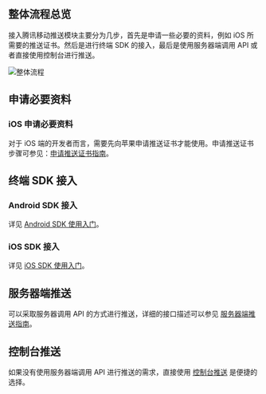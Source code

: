 ## 整体流程总览
接入腾讯移动推送模块主要分为几步，首先是申请一些必要的资料，例如 iOS 所需要的推送证书。然后是进行终端 SDK 的接入，最后是使用服务器端调用 API 或者直接使用控制台进行推送。    

![整体流程](http://tacimg-1253960454.cosgz.myqcloud.com/guides/Messaging/Messaging%E6%B5%81%E7%A8%8B%E5%9B%BE.png)
## 申请必要资料
### iOS 申请必要资料
对于 iOS 端的开发者而言，需要先向苹果申请推送证书才能使用。申请推送证书步骤可参见：[申请推送证书指南](https://xg.qq.com/docs/ios_access/ios_push_certificate.html)。
## 终端 SDK 接入
### Android SDK 接入
详见 [Android SDK 使用入门](https://github.com/tencentyun/tac-documents/blob/master/%E5%BC%80%E5%A7%8B%E4%BD%BF%E7%94%A8/%E9%80%9A%E7%9F%A5%E6%8E%A8%E9%80%81%20Messaging%20%E9%9B%86%E6%88%90%E6%8C%87%E5%8D%97/Android%20%E6%96%87%E6%A1%A3/Android%20%E5%BF%AB%E9%80%9F%E5%85%A5%E9%97%A8.md)。

### iOS SDK 接入
详见 [iOS SDK 使用入门](https://github.com/tencentyun/tac-documents/blob/master/%E5%BC%80%E5%A7%8B%E4%BD%BF%E7%94%A8/%E9%80%9A%E7%9F%A5%E6%8E%A8%E9%80%81%20Messaging%20%E9%9B%86%E6%88%90%E6%8C%87%E5%8D%97/iOS%20%E6%96%87%E6%A1%A3/iOS%20%E4%BD%BF%E7%94%A8%E5%85%A5%E9%97%A8.md)。

## 服务器端推送
可以采取服务器调用 API 的方式进行推送，详细的接口描述可以参见 [服务器端推送指南](https://github.com/tencentyun/tac-documents/blob/master/%E5%BC%80%E5%A7%8B%E4%BD%BF%E7%94%A8/%E9%80%9A%E7%9F%A5%E6%8E%A8%E9%80%81%20Messaging%20%E9%9B%86%E6%88%90%E6%8C%87%E5%8D%97/%E6%9C%8D%E5%8A%A1%E7%AB%AFAPI%E6%8E%A5%E5%85%A5/Rest%20API%20%E4%BD%BF%E7%94%A8%E6%8C%87%E5%8D%97/API%20%E7%AE%80%E4%BB%8B.md)。
## 控制台推送
如果没有使用服务器端调用 API 进行推送的需求，直接使用 [控制台推送](https://github.com/tencentyun/tac-documents/blob/master/%E5%BC%80%E5%A7%8B%E4%BD%BF%E7%94%A8/%E9%80%9A%E7%9F%A5%E6%8E%A8%E9%80%81%20Messaging%20%E9%9B%86%E6%88%90%E6%8C%87%E5%8D%97/%E6%8E%A7%E5%88%B6%E5%8F%B0%E6%96%87%E6%A1%A3/%E9%80%9A%E7%9F%A5%E6%8E%A8%E9%80%81%E6%8E%A7%E5%88%B6%E5%8F%B0%E6%96%87%E6%A1%A3.md) 是便捷的选择。
